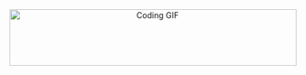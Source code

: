 <div align="center">
  <img width="100%" style="height: 100px;" src="https://res.cloudinary.com/dx8o5d32h/video/upload/v1742275724/Brown_Illustrative_Google_Classroom_Header_sz90jb.mp4" alt="Coding GIF" />
</div>
